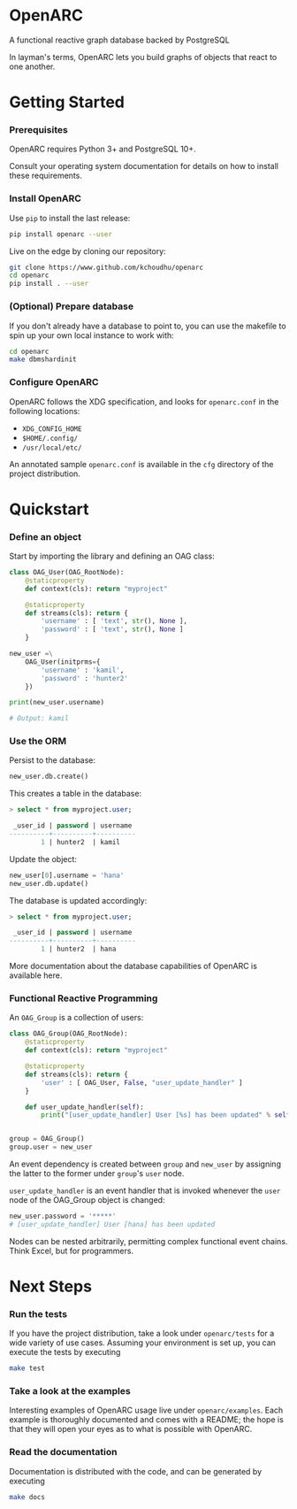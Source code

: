 # OpenARC

A functional reactive graph database backed by PostgreSQL

In layman's terms, OpenARC lets you build graphs of objects that react to one another.

# Getting Started

### Prerequisites

OpenARC requires Python 3+ and PostgreSQL 10+.

Consult your operating system documentation for details on how to install these requirements.

### Install OpenARC

Use `pip` to install the last release:

```sh
pip install openarc --user
```

Live on the edge by cloning our repository:

```sh
git clone https://www.github.com/kchoudhu/openarc
cd openarc
pip install . --user
```

### (Optional) Prepare database

If you don't already have a database to point to, you can use the makefile to spin up your own local instance to work with:

```sh
cd openarc
make dbmshardinit
```

### Configure OpenARC

OpenARC follows the XDG specification, and looks for ```openarc.conf``` in the following locations:

* ```XDG_CONFIG_HOME```
* ```$HOME/.config/```
* ```/usr/local/etc/```

An annotated sample ```openarc.conf``` is available in the ```cfg``` directory of the project distribution.

# Quickstart

### Define an object

Start by importing the library and defining an OAG class:

```python
class OAG_User(OAG_RootNode):
    @staticproperty
    def context(cls): return "myproject"

    @staticproperty
    def streams(cls): return {
        'username' : [ 'text', str(), None ],
        'password' : [ 'text', str(), None ]
    }

new_user =\
    OAG_User(initprms={
        'username' : 'kamil',
        'password' : 'hunter2'
    })

print(new_user.username)

# Output: kamil
```

### Use the ORM

Persist to the database:

```python
new_user.db.create()
```

This creates a table in the database:

```SQL
> select * from myproject.user;

 _user_id | password | username
----------+----------+----------
        1 | hunter2  | kamil
```

Update the object:

```python
new_user[0].username = 'hana'
new_user.db.update()
```

The database is updated accordingly:

```SQL
> select * from myproject.user;

 _user_id | password | username
----------+----------+----------
        1 | hunter2  | hana
```

More documentation about the database capabilities of OpenARC is available here.

### Functional Reactive Programming

An ```OAG_Group``` is a collection of users:

```python
class OAG_Group(OAG_RootNode):
    @staticproperty
    def context(cls): return "myproject"

    @staticproperty
    def streams(cls): return {
        'user' : [ OAG_User, False, "user_update_handler" ]
    }

    def user_update_handler(self):
        print("[user_update_handler] User [%s] has been updated" % self.user.username)


group = OAG_Group()
group.user = new_user
```

An event dependency is created between ```group``` and ```new_user``` by assigning the latter to the former under ```group```'s  ```user``` node.

```user_update_handler``` is an event handler that is invoked whenever the ```user``` node of the OAG_Group object is changed:

```python
new_user.password = '*****'
# [user_update_handler] User [hana] has been updated
```

Nodes can be nested arbitrarily, permitting complex functional event chains. Think Excel, but for programmers.

# Next Steps

### Run the tests

If you have the project distribution, take a look under ```openarc/tests``` for a wide variety of use cases. Assuming your environment is set up, you can execute the tests by executing

```sh
make test
```

### Take a look at the examples

Interesting examples of OpenARC usage live under ```openarc/examples```. Each example is thoroughly documented and comes with a README; the hope is that they will open your eyes as to what is possible with OpenARC.

### Read the documentation

Documentation is distributed with the code, and can be generated by executing

```sh
make docs
```
